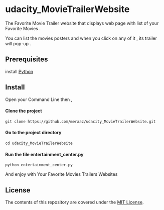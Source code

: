 # udacity_MovieTrailerWebsite

The Favorite Movie Trailer website that displays web page with list of your Favorite Movies .

You can list the movies posters and when you click on any of it , its trailer will pop-up . 

## Prerequisites 

install [Python](https://www.python.org/)

## Install

Open your Command Line then ,

#### Clone the project 

` git clone https://github.com/meraaz/udacity_MovieTrailerWebsite.git `

#### Go to the project directory

` cd udacity_MovieTrailerWebsite `

#### Run the file **entertainment_center.py**

` python entertainment_center.py `

And enjoy with Your Favorite Movies Trailers Websites

## License
The contents of this repository are covered under the [MIT License](https://github.com/meraaz/udacity_MovieTrailerWebsite/blob/master/LICENSE).
